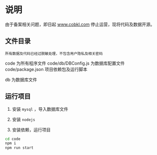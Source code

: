 # 说明

由于备案相关问题，即日起 www.cobkl.com 停止运营，现将代码及数据开源。

## 文件目录

`所有数据及代码已经过脱敏处理，不包含用户隐私及相关密码`

code 为所有程序文件
code/db/DBConfig.js 为数据库配置文件
code/package.json 项目依赖包及运行脚本

db 为数据库文件

## 运行项目

1. 安装 `mysql` ，导入数据库文件

2. 安装 `nodejs`

3. 安装依赖，运行项目

  ``` bash
  cd code
  npm i
  npm run start
```
